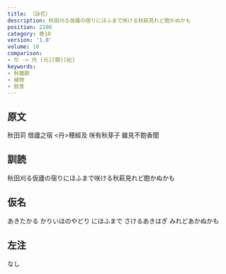 ```yaml
---
title: （詠花）
description: 秋田刈る仮廬の宿りにほふまで咲ける秋萩見れど飽かぬかも
position: 2100
category: 巻10
version: '1.0'
volume: 10
comparison:
- 尓 -> 丹 [元][類][紀]
keywords:
- 秋雑歌
- 植物
- 叙景
---
```


## 原文

秋田苅 借廬之宿 <丹>穂經及 咲有秋芽子 雖見不飽香聞

## 訓読

秋田刈る仮廬の宿りにほふまで咲ける秋萩見れど飽かぬかも

## 仮名

あきたかる かりいほのやどり にほふまで さけるあきはぎ みれどあかぬかも

## 左注

なし

